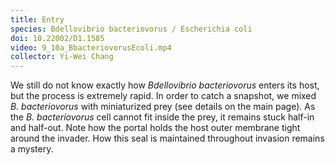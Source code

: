 ```yaml
---
title: Entry
species: Bdellovibrio bacteriovorus / Escherichia coli 
doi: 10.22002/D1.1585
video: 9_10a_BbacteriovorusEcoli.mp4
collector: Yi-Wei Chang
---
```


We still do not know exactly how *Bdellovibrio bacteriovorus* enters its host, but the process is extremely rapid. In order to catch a snapshot, we mixed *B. bacteriovorus* with miniaturized prey (see details on the main page). As the *B. bacteriovorus* cell cannot fit inside the prey, it remains stuck half-in and half-out. Note how the portal holds the host outer membrane tight around the invader. How this seal is maintained throughout invasion remains a mystery.

